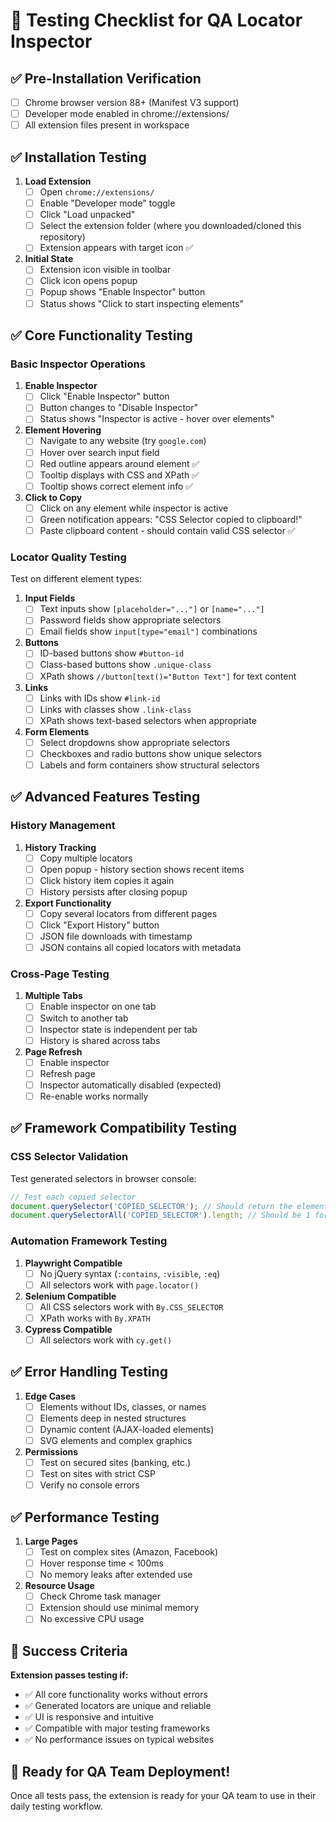 # 🧪 Testing Checklist for QA Locator Inspector

## ✅ Pre-Installation Verification
- [ ] Chrome browser version 88+ (Manifest V3 support)
- [ ] Developer mode enabled in chrome://extensions/
- [ ] All extension files present in workspace

## ✅ Installation Testing
1. **Load Extension**
   - [ ] Open `chrome://extensions/`
   - [ ] Enable "Developer mode" toggle
   - [ ] Click "Load unpacked"
   - [ ] Select the extension folder (where you downloaded/cloned this repository)
   - [ ] Extension appears with target icon ✅

2. **Initial State**
   - [ ] Extension icon visible in toolbar
   - [ ] Click icon opens popup
   - [ ] Popup shows "Enable Inspector" button
   - [ ] Status shows "Click to start inspecting elements"

## ✅ Core Functionality Testing

### Basic Inspector Operations
1. **Enable Inspector**
   - [ ] Click "Enable Inspector" button
   - [ ] Button changes to "Disable Inspector" 
   - [ ] Status shows "Inspector is active - hover over elements"

2. **Element Hovering**
   - [ ] Navigate to any website (try `google.com`)
   - [ ] Hover over search input field
   - [ ] Red outline appears around element ✅
   - [ ] Tooltip displays with CSS and XPath ✅
   - [ ] Tooltip shows correct element info ✅

3. **Click to Copy**
   - [ ] Click on any element while inspector is active
   - [ ] Green notification appears: "CSS Selector copied to clipboard!"
   - [ ] Paste clipboard content - should contain valid CSS selector ✅

### Locator Quality Testing
Test on different element types:

1. **Input Fields**
   - [ ] Text inputs show `[placeholder="..."]` or `[name="..."]`
   - [ ] Password fields show appropriate selectors
   - [ ] Email fields show `input[type="email"]` combinations

2. **Buttons**
   - [ ] ID-based buttons show `#button-id`
   - [ ] Class-based buttons show `.unique-class`
   - [ ] XPath shows `//button[text()="Button Text"]` for text content

3. **Links**
   - [ ] Links with IDs show `#link-id`
   - [ ] Links with classes show `.link-class`
   - [ ] XPath shows text-based selectors when appropriate

4. **Form Elements**
   - [ ] Select dropdowns show appropriate selectors
   - [ ] Checkboxes and radio buttons show unique selectors
   - [ ] Labels and form containers show structural selectors

## ✅ Advanced Features Testing

### History Management
1. **History Tracking**
   - [ ] Copy multiple locators
   - [ ] Open popup - history section shows recent items
   - [ ] Click history item copies it again
   - [ ] History persists after closing popup

2. **Export Functionality**
   - [ ] Copy several locators from different pages
   - [ ] Click "Export History" button
   - [ ] JSON file downloads with timestamp
   - [ ] JSON contains all copied locators with metadata

### Cross-Page Testing
1. **Multiple Tabs**
   - [ ] Enable inspector on one tab
   - [ ] Switch to another tab
   - [ ] Inspector state is independent per tab
   - [ ] History is shared across tabs

2. **Page Refresh**
   - [ ] Enable inspector
   - [ ] Refresh page
   - [ ] Inspector automatically disabled (expected)
   - [ ] Re-enable works normally

## ✅ Framework Compatibility Testing

### CSS Selector Validation
Test generated selectors in browser console:
```javascript
// Test each copied selector
document.querySelector('COPIED_SELECTOR'); // Should return the element
document.querySelectorAll('COPIED_SELECTOR').length; // Should be 1 for unique selectors
```

### Automation Framework Testing
1. **Playwright Compatible**
   - [ ] No jQuery syntax (`:contains`, `:visible`, `:eq`)
   - [ ] All selectors work with `page.locator()`
   
2. **Selenium Compatible**
   - [ ] All CSS selectors work with `By.CSS_SELECTOR`
   - [ ] XPath works with `By.XPATH`

3. **Cypress Compatible**
   - [ ] All selectors work with `cy.get()`

## ✅ Error Handling Testing

1. **Edge Cases**
   - [ ] Elements without IDs, classes, or names
   - [ ] Elements deep in nested structures
   - [ ] Dynamic content (AJAX-loaded elements)
   - [ ] SVG elements and complex graphics

2. **Permissions**
   - [ ] Test on secured sites (banking, etc.)
   - [ ] Test on sites with strict CSP
   - [ ] Verify no console errors

## ✅ Performance Testing

1. **Large Pages**
   - [ ] Test on complex sites (Amazon, Facebook)
   - [ ] Hover response time < 100ms
   - [ ] No memory leaks after extended use

2. **Resource Usage**
   - [ ] Check Chrome task manager
   - [ ] Extension should use minimal memory
   - [ ] No excessive CPU usage

## 🎯 Success Criteria

**Extension passes testing if:**
- ✅ All core functionality works without errors
- ✅ Generated locators are unique and reliable
- ✅ UI is responsive and intuitive
- ✅ Compatible with major testing frameworks
- ✅ No performance issues on typical websites

## 🚀 Ready for QA Team Deployment!

Once all tests pass, the extension is ready for your QA team to use in their daily testing workflow.
